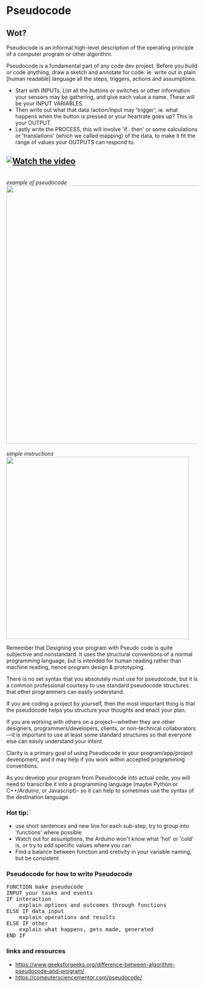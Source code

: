 # Pseudocode
## Wot?
Pseudocode is an informal high-level description of the operating principle of a computer program or other algorithm.

Pseudocode is a fundamental part of any code dev project. 
Before you build or code anything, draw a sketch and annotate for code: 
ie. write out in plain [human readable] language all the steps, triggers, actions and assumptions. 

- Start with INPUTs, List all the buttons or switches or other information your sensors may be gathering, and give each value a name. 
These will be your INPUT VARIABLES. 
- Then write out what that data /action/input may 'trigger', ie. what happens when the button is pressed or your heartrate goes up? 
This is your OUTPUT. 
- Lastly write the PROCESS, this will involve 'if.. then' or some calculations or 'translations' (which we called mapping) of the data, to make it fit the range of values your OUTPUTS can respond to.

## [![Watch the video](https://img.youtube.com/vi/PNrA5KW_dAE/hqdefault.jpg)](https://youtu.be/PNrA5KW_dAE)


<br/>*example of pseudocode*<br/>
<img src="https://github.com/karenanndonnachie/MAKETHINGSINTERACTIVE_SEM1_2022/blob/main/PSEUDOCODE/Screen%20Shot%202022-03-22%20at%2013.34.26.JPG" width="680" />
<br/><br/>*simple instructions*<br/>
<img src="https://www.miltonmarketing.com/wp-content/uploads/2018/06/mm487368436876HowtowritePSEUDOCODE.jpg" width="480" />

Remember that Designing your program with Pseudo code is quite subjective and nonstandard. 
It uses the structural conventions of a normal programming language, but is intended for human reading rather than machine reading, hence program design & prototyping.

There is no set syntax that you absolutely must use for pseudocode, but it is a common professional courtesy to use standard pseudocode structures that other programmers can easily understand.

If you are coding a project by yourself, then the most important thing is that the pseudocode helps you structure your thoughts and enact your plan.

If you are working with others on a project—whether they are other designers, programmers/developers, clients, or non-technical collaborators—it is important to use at least some standard structures so that everyone else can easily understand your intent.

Clarity is a primary goal of using Pseudocode in your program/app/project deveopment, and it may help if you work within accepted programming conventions.

As you develop your program from Pseudocode into actual code, you will need to transcribe it into a programming language (maybe Python or C++/Arduino, or Javascript)– so it can help to sometimes use the syntax of the destination language.

### Hot tip: 
- use short sentences and new line for each sub-step, try to group into 'functions' where possible
- Watch out for assumptions, the Arduino won't know what 'hot' or 'cold' is, or try to add specific values where you can
- Find a balance between function and cretivity in your variable naming, but be consistent

### Pseudocode for how to write Pseudocode
<pre>
FUNCTION make pseudocode
INPUT your tasks and events
IF interaction
	explain options and outcomes through functions
ELSE IF data input
	explain operations and results
ELSE IF other
	explain what happens, gets made, generated
END IF
</pre>

### links and resources
- https://www.geeksforgeeks.org/difference-between-algorithm-pseudocode-and-program/ 
- https://computersciencementor.com/pseudocode/

